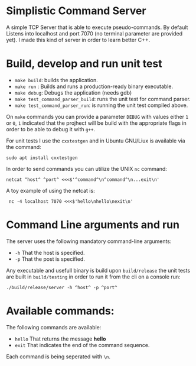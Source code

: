 # Simplistic Command Server

A simple TCP Server that is able to execute pseudo-commands. By default Listens into localhost and port 7070 (no terminal parameter are provided yet).
I made this kind of server in order to learn better C++.

# Build, develop and run unit test

* `make build`: builds the application.
* `make run` : Builds and runs a production-ready binary executable.
* `make debug`: Debugs the application (needs gdb)
* `make test_command_parser_build`: runs the unit test for command parser.
* `make test_command_parser_run`: is running the unit test compiled above.

On `make` commands you can provide a parameter `DEBUG` with values either `1` or `0`, `1` indicated that the projhect will be build with the appropriate flags in order to be able to debug it with `g++`.

For unit tests I use the `cxxtestgen` and in Ubuntu GNU/Liux is available via the command:

```
sudo apt install cxxtestgen
```

In order to send commands you can utilize the UNIX `nc` command:

```
netcat ^host^ ^port^ <<<$'^command^\n^command^\n...exit\n'
```

A toy example of using the netcat is:

```
 nc -4 localhost 7070 <<<$'hello\nhello\nexit\n'
```

# Command Line arguments and run 

The server uses the following mandatory command-line arguments:

* `-h` That the host is specified.
* `-p` That the post is specified.

Any executable and usefull binary is build upon `build/release` the unit tests are built in `build/testing` in order to run it from the cli on a console run:

```
./build/release/server -h ^host^ -p ^port^
```

# Available commands:

The following commands are available:

* `hello` That returns the message **hello**
* `exit` That indicates the end of the command sequence.

Each command is being seperated with `\n`.
